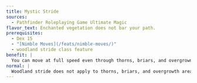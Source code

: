 ```yaml
---
title: Mystic Stride
sources:
  - Pathfinder Roleplaying Game Ultimate Magic
flavor_text: Enchanted vegetation does not bar your path.
prerequisites:
  - Dex 15
  - "[Nimble Moves](/feats/nimble-moves/)"
  - woodland stride class feature
benefit: |
  You can move at full speed even through thorns, briars, and overgrown areas that are enchanted or magically manipulated to impede motion, even if those areas confer the entangled condition.
normal: |
  Woodland stride does not apply to thorns, briars, and overgrowth areas that are enchanted or magically manipulated.
---
```


